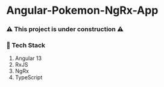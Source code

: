 # Angular-Pokemon-NgRx-App

### :warning: This project is under construction :warning:

### 🧰 Tech Stack 
1. Angular 13
2. RxJS
3. NgRx
4. TypeScript
